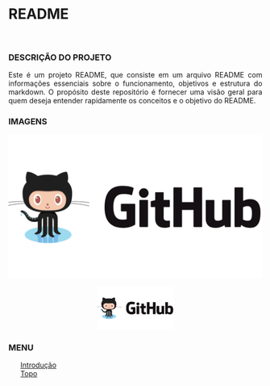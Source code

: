 # README

<br id="topo"/>

### DESCRIÇÃO DO PROJETO

<p align="justify" width="100%" id="introducao">
    Este é um projeto README, que consiste em um arquivo README com informações essenciais sobre o funcionamento, objetivos e estrutura do markdown. O propósito deste repositório é fornecer uma visão geral para quem deseja entender rapidamente os conceitos e o objetivo do README.
</p>

### IMAGENS 
![descrição](./img/github.png)

<p align="center" width="100%">
    <img src='./img/github.png' width='30%'/>
</p>

### MENU

<ul id='menu' style="list-style-type: none;">
  <li><a href="#introducao">Introdução</a></li>
  <li><a href="#topo">Topo</a></li>
</ul>

